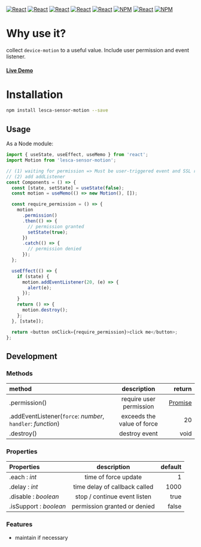 [![React](https://img.shields.io/badge/-ReactJs-61DAFB?style=for-the-badge&logo=react&logoColor=white)](https://zh-hant.reactjs.org/)
[![React](https://img.shields.io/badge/Less-1d365d?style=for-the-badge&logo=less&logoColor=white)](https://lesscss.org/)
[![React](https://img.shields.io/badge/Typescript-4277c0?style=for-the-badge&logo=typescript&logoColor=white)](https://www.typescriptlang.org/)
[![React](https://img.shields.io/badge/HTML5-E34F26?style=for-the-badge&logo=html5&logoColor=white)](https://www.w3schools.com/html/)
[![React](https://img.shields.io/badge/-CSS3-1572B6?style=for-the-badge&logo=css3&logoColor=white)](https://www.w3schools.com/css/)
[![NPM](https://img.shields.io/badge/NPM-ba443f?style=for-the-badge&logo=npm&logoColor=white)](https://www.npmjs.com/)
[![React](https://img.shields.io/badge/Node.js-43853D?style=for-the-badge&logo=node.js&logoColor=white)](https://nodejs.org/en/)
[![NPM](https://img.shields.io/badge/DEV-Jameshsu1125-9cf?style=for-the-badge)](https://www.npmjs.com/~jameshsu1125)

# Why use it?

collect `device-motion` to a useful value. Include user permission and event listener.

#### [Live Demo](https://jameshsu1125.github.io/lesca-sensor-motion/)

# Installation

```sh
npm install lesca-sensor-motion --save
```

## Usage

As a Node module:

```javascript
import { useState, useEffect, useMemo } from 'react';
import Motion from 'lesca-sensor-motion';

// (1) waiting for permission => Must be user-triggered event and SSL required
// (2) add addListener
const Components = () => {
  const [state, setState] = useState(false);
  const motion = useMemo(() => new Motion(), []);

  const require_permission = () => {
    motion
      .permission()
      .then(() => {
        // permission granted
        setState(true);
      })
      .catch(() => {
        // permission denied
      });
  };

  useEffect(() => {
    if (state) {
      motion.addEventListener(20, (e) => {
        alert(e);
      });
    }
    return () => {
      motion.destroy();
    };
  }, [state]);

  return <button onClick={require_permission}>click me</button>;
};
```

## Development

### Methods

| method                                                      |        description         |                                                                                              return |
| :---------------------------------------------------------- | :------------------------: | --------------------------------------------------------------------------------------------------: |
| .permission()                                               |  require user permission   | [Promise](https://developer.mozilla.org/en-US/docs/Web/JavaScript/Reference/Global_Objects/Promise) |
| .addEventListener(`force`: _number_, `handler`: _function_) | exceeds the value of force |                                                                                                  20 |
| .destroy()                                                  |       destroy event        |                                                                                                void |

### Properties

| Properties             |          description          | default |
| :--------------------- | :---------------------------: | ------: |
| .each : _int_          |     time of force update      |       1 |
| .delay : _int_         | time delay of callback called |    1000 |
| .disable : _boolean_   | stop / continue event listen  |    true |
| .isSupport : _boolean_ | permission granted or denied  |   false |

### Features

- maintain if necessary
